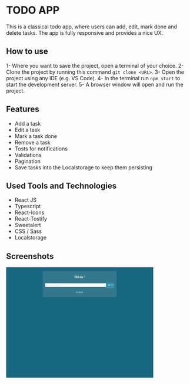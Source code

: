 # TODO APP

This is a classical todo app, where users can add, edit, mark done and delete tasks.
The app is fully responsive and provides a nice UX.

## How to use

1- Where you want to save the project, open a terminal of your choice.
2- Clone the project by running this command `git clone <URL>`.
3- Open the project using any IDE (e.g. VS Code).
4- In the terminal run `npm start` to start the development server.
5- A browser window will open and run the project.

## Features

- Add a task
- Edit a task
- Mark a task done
- Remove a task
- Tosts for notifications
- Validations
- Pagination
- Save tasks into the Localstorage to keep them persisting

## Used Tools and Technologies

- React JS
- Typescript
- React-Icons
- React-Tostify
- Sweetalert
- CSS / Sass
- Localstorage


## Screenshots
<img src="./src/assets/screenshots/1.png" alt="no_tasks" width="400" height="300">
